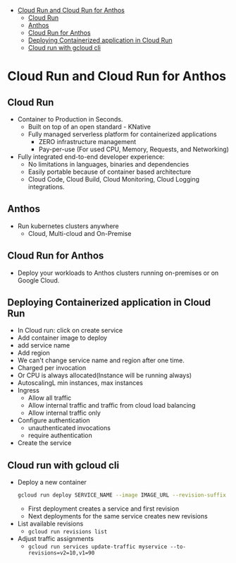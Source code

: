 - [Cloud Run and Cloud Run for Anthos](#cloud-run-and-cloud-run-for-anthos)
  - [Cloud Run](#cloud-run)
  - [Anthos](#anthos)
  - [Cloud Run for Anthos](#cloud-run-for-anthos)
  - [Deploying Containerized application in Cloud Run](#deploying-containerized-application-in-cloud-run)
  - [Cloud run with gcloud cli](#cloud-run-with-gcloud-cli)

# Cloud Run and Cloud Run for Anthos
## Cloud Run
- Container to Production in Seconds.
  - Built on top of an open standard - KNative
  - Fully managed serverless platform for containerized applications
    - ZERO infrastructure management
    - Pay-per-use (For used CPU, Memory, Requests, and Networking)
- Fully integrated end-to-end developer experience:
  - No limitations in languages, binaries and dependencies
  - Easily portable because of container based architecture
  - Cloud Code, Cloud Build, Cloud Monitoring, Cloud Logging integrations.

## Anthos
- Run kubernetes clusters anywhere
  - Cloud, Multi-cloud and On-Premise
## Cloud Run for Anthos
- Deploy your workloads to Anthos clusters running on-premises or on Google Cloud.


## Deploying Containerized application in Cloud Run
- In Cloud run: click on create service
- Add container image to deploy
- add service name
- Add region
- We can't change service name and region after one time.
- Charged per invocation
- Or CPU is always allocated(Instance will be running always)
- AutoscalingL min instances, max instances
- Ingress
  - Allow all traffic
  - Allow internal traffic and traffic from cloud load balancing
  - Allow internal traffic only
- Configure authentication
  - unauthenticated invocations
  - require authentication
- Create the service

## Cloud run with gcloud cli
- Deploy a new container
  ```sh
  gcloud run deploy SERVICE_NAME --image IMAGE_URL --revision-suffix v1
  ```
  - First deployment creates a service and first revision
  - Next deployments for the same service creates new revisions
- List available revisions
  - ```gcloud run revisions list```
- Adjust traffic assignments
  - ```gcloud run services update-traffic myservice --to-revisions=v2=10,v1=90```
